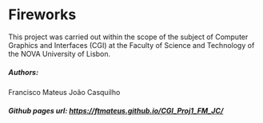 # Fireworks

This project was carried out within the scope of the subject of Computer Graphics and Interfaces (CGI) at the Faculty of Science and Technology of the NOVA University of Lisbon.

##### Authors:
Francisco Mateus
João Casquilho

##### Github pages url: https://ftmateus.github.io/CGI_Proj1_FM_JC/